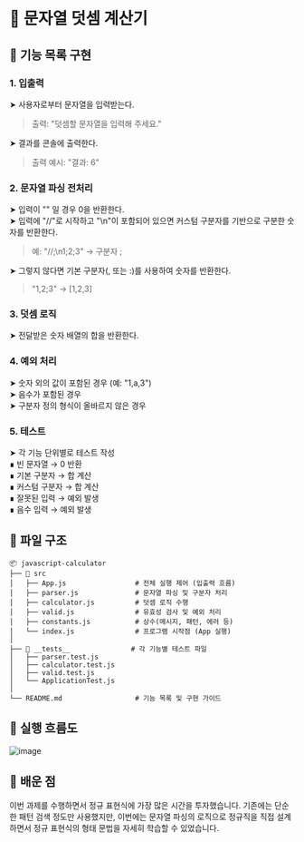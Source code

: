 # 🚀 문자열 덧셈 계산기

## 📄 기능 목록 구현

### 1. 입출력
➤ 사용자로부터 문자열을 입력받는다.
> 출력: "덧셈할 문자열을 입력해 주세요."

➤ 결과를 콘솔에 출력한다.
> 출력 예시: "결과: 6"

### 2. 문자열 파싱 전처리
➤ 입력이 "" 일 경우 0을 반환한다.  
➤ 입력에 "//"로 시작하고 "\n"이 포함되어 있으면 커스텀 구분자를 기반으로 구분한 숫자를 반환한다.  
> 예: "//;\n1;2;3" → 구분자 ;

➤ 그렇지 않다면 기본 구분자(, 또는 :)를 사용하여 숫자를 반환한다.  
> "1,2;3" -> [1,2,3]

### 3. 덧셈 로직
➤ 전달받은 숫자 배열의 합을 반환한다.  

### 4. 예외 처리
➤ 숫자 외의 값이 포함된 경우 (예: "1,a,3")  
➤ 음수가 포함된 경우  
➤ 구분자 정의 형식이 올바르지 않은 경우

### 5. 테스트
➤ 각 기능 단위별로 테스트 작성  
∎ 빈 문자열 → 0 반환  
∎ 기본 구분자 → 합 계산  
∎ 커스텀 구분자 → 합 계산  
∎ 잘못된 입력 → 예외 발생  
∎ 음수 입력 → 예외 발생  


## 📁 파일 구조
```
📦 javascript-calculator
├── 📂 src
│   ├── App.js                 # 전체 실행 제어 (입출력 흐름)
│   ├── parser.js              # 문자열 파싱 및 구분자 처리
│   ├── calculator.js          # 덧셈 로직 수행
│   ├── valid.js               # 유효성 검사 및 예외 처리
│   ├── constants.js           # 상수(메시지, 패턴, 에러 등)
│   └── index.js               # 프로그램 시작점 (App 실행)
│
├── 📂 __tests__               # 각 기능별 테스트 파일
│   ├── parser.test.js
│   ├── calculator.test.js
│   ├── valid.test.js
│   └── ApplicationTest.js
│
└── README.md                  # 기능 목록 및 구현 가이드
```

## 🔁 실행 흐름도
![image](https://i.ibb.co/W45rXJnQ/image.png)


## 🌱 배운 점
이번 과제를 수행하면서 정규 표현식에 가장 많은 시간을 투자했습니다.
기존에는 단순한 패턴 검색 정도만 사용했지만, 이번에는 문자열 파싱의 로직으로 정규직을 직접 설계하면서 정규 표현식의 형태 문법을 자세히 학습할 수 있었습니다.
